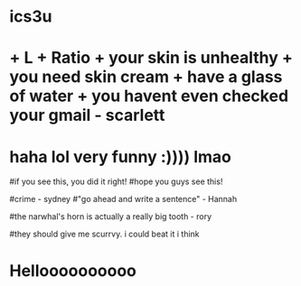 # ics3u
# + L + Ratio + your skin is unhealthy + you need skin cream + have a glass of water + you havent even checked your gmail - scarlett
# haha lol very funny :)))) lmao
#if you see this, you did it right!
#hope you guys see this!

#crime - sydney
#"go ahead and write a sentence" - Hannah

#the narwhal's horn is actually a really big tooth - rory

#they should give me scurrvy. i could beat it i think 

# Helloooooooooo